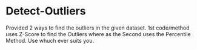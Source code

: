 # Detect-Outliers
Provided 2 ways to find the outliers in the given dataset.
1st code/method uses Z-Score to find the Outliers where as the Second uses the Percentile Method.
Use whuch ever suits you.
